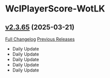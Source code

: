 # WclPlayerScore-WotLK

## [v2.3.65](https://github.com/icaca/WclPlayerScore-WotLK/tree/v2.3.65) (2025-03-21)
[Full Changelog](https://github.com/icaca/WclPlayerScore-WotLK/commits/v2.3.65) [Previous Releases](https://github.com/icaca/WclPlayerScore-WotLK/releases)

- Daily Update  
- Daily Update  
- Daily Update  
- Daily Update  
- Daily Update  
